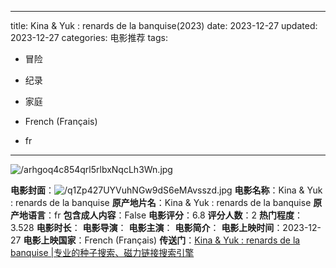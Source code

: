 
---
title: Kina & Yuk : renards de la banquise(2023)
date: 2023-12-27
updated: 2023-12-27
categories: 电影推荐
tags:

- 冒险
- 纪录
- 家庭

- French (Français)
- fr
---

<img src="https://image.tmdb.org/t/p/original/arhgoq4c854qrl5rlbxNqcLh3Wn.jpg" alt="/arhgoq4c854qrl5rlbxNqcLh3Wn.jpg" title="/arhgoq4c854qrl5rlbxNqcLh3Wn.jpg">

**电影封面**：<img src="https://image.tmdb.org/t/p/w200/q1Zp427UYVuhNGw9dS6eMAvsszd.jpg" alt="/q1Zp427UYVuhNGw9dS6eMAvsszd.jpg" title="/q1Zp427UYVuhNGw9dS6eMAvsszd.jpg">
**电影名称**：Kina & Yuk : renards de la banquise
**原产地片名**：Kina & Yuk : renards de la banquise
**原产地语言**：fr
**包含成人内容**：False
**电影评分**：6.8
**评分人数**：2
**热门程度**：3.528
**电影时长**：
**电影导演**：
**电影主演**：
**电影简介**：
**电影上映时间**：2023-12-27
**电影上映国家**：French (Français)
**传送门**：[Kina & Yuk : renards de la banquise |专业的种子搜索、磁力链接搜索引擎](https://movie.amd794.com:2083/?search=Kina%20%26%20Yuk%20%3A%20renards%20de%20la%20banquise&ordering=&mode=match_phrase&page_size=10&page=1)

